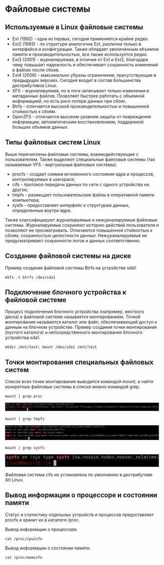 # Файловые системы
## Используемые в Linux файловые системы
- Ext (1992) - одна из первых, сегодня применяется крайне редко.
- Ext2 (1993) - по структуре аналогична Ext, различна только в интерфейсе и конфигурации.
Также обладает увеличенным объемом памяти и производительностью, все также используется редко.
- Ext3 (2001) - журналируемая, в отличие от Ext и Ext2, благодаря чему повышает надежность
и обеспечивает сохранность изменений в файлах после сбоев.
- Ext4 (2006) - максимально убраны ограничения, присутствующие в предыдущих версиях.
Сегодня входит в состав большинства дистрибутивов Linux.
- XFS - журналируемая, но в логи записывает только изменения в метаданных файлов.
Позволяет быстрее работать с объемной информацией, но есть риск потери данных при сбоях.
- Btrfs - отличается высокой производительностью и повышенной стойкостью к сбоям.
- OpenZFS - отличается высоким уровнем защиты от повреждения информации,
автоматическим восстановлением, поддержкой больших объемов данных.

## Типы файловых систем Linux
Выше перечислены файловые системы, взаимодействующие с пользователем. Также выделяют специальные файловые системы (так называемые VFS - виртуальные файловые системы):
- procfs - создает снимки мгновенного состояния ядра и процессов, контролируемых в userspace;
- cifs - протокол передачи данных по сети с одного устройства на другое;
- tmpfs - размещает пользовательские файлы в оперативной памяти компьютера;
- sysfs - предоставляет интерфейс к структурам данных, определенные внутри ядра.

Также классифицируют журналируемые и нежурналируемые файловые системы. Журналируемые сохраняют историю действий пользователя и позволяют ее просматривать.
Отличаются повышенной стойкостью к сбоям, сохранностью целостности данных. Нежураналируемые не предусматривают сохранности логов и данных соответственно.

## Создание файловой системы на диске
Пример создания файловой системы Btrfs на устройстве sda1.
```
mkfs -t btrfs /dev/sda1
```

## Подключение блочного устройства к файловой системе
Процесс подключения блочного устройства (например, жесткого диска) к файловой системе называется монтированием.
Точкой монтирования называется каталог или файл, обеспечивающий доступ к данным на блочном устройстве.
Пример создания точки монтирования (пустого каталога) и непосредственного монтирования блочного устройства sda1.
```
mkdir /mnt/test; mount /dev/sda1 /mnt/test
```

## Точки монтирования специальных файловых систем
Список всех точек монтирования выводится командой mount, а найти конкретные файловые системы в списке можно командой grep.
```
mount | grep proc
```
![1.png](/solutions/task3_1/screenshots/1.png)
```
mount | grep tmpfs
```
![2.png](/solutions/task3_1/screenshots/2.png)
```
mount | grep sysfs
```
![3.png](/solutions/task3_1/screenshots/3.png)

Файловая система cifs не установлена по умолчанию в дистрибутиве Alt Linux.

## Вывод информации о процессоре и состоянии памяти
Статус и статистику отдельных устройств и процессов предоставляет procfs и хранит их в каталоге /proc.

Вывод информации о процессоре.
```
cat /proc/cpuinfo
```
Вывод информации о состоянии памяти.
```
cat /proc/meminfo
```
